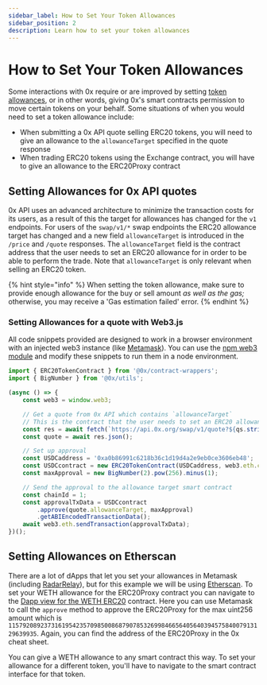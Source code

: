 ```yaml
---
sidebar_label: How to Set Your Token Allowances
sidebar_position: 2
description: Learn how to set your token allowances
---
```



# How to Set Your Token Allowances

Some interactions with 0x require or are improved by setting [token allowances](https://tokenallowance.io/), or in other words, giving 0x's smart contracts permission to move certain tokens on your behalf. Some situations of when you would need to set a token allowance include:&#x20;

* When submitting a 0x API quote selling ERC20 tokens, you will need to give an allowance to the `allowanceTarget` specified in the quote response
* When trading ERC20 tokens using the Exchange contract, you will have to give an allowance to the ERC20Proxy contract

## Setting Allowances for 0x API quotes

0x API uses an advanced architecture to minimize the transaction costs for its users, as a result of this the target for allowances has changed for the `v1` endpoints. For users of the `swap/v1/*` swap endpoints the ERC20 allowance target has changed and a new field `allowanceTarget` is introduced in the `/price` and `/quote` responses. The `allowanceTarget` field is the contract address that the user needs to set an ERC20 allowance for in order to be able to perform the trade. Note that `allowanceTarget` is only relevant when selling an ERC20 token.

{% hint style="info" %}
When setting the token allowance, make sure to provide enough allowance for the buy or sell amount _as well as the gas;_ otherwise, you may receive a 'Gas estimation failed' error.&#x20;
{% endhint %}

### Setting Allowances for a quote with Web3.js

All code snippets provided are designed to work in a browser environment with an injected web3 instance (like [Metamask](https://metamask.io/)). You can use the [npm web3 module](https://www.npmjs.com/package/web3) and modify these snippets to run them in a node environment.

```javascript
import { ERC20TokenContract } from '@0x/contract-wrappers';
import { BigNumber } from '@0x/utils';

(async () => {
    const web3 = window.web3;

    // Get a quote from 0x API which contains `allowanceTarget`
    // This is the contract that the user needs to set an ERC20 allowance for
    const res = await fetch(`https://api.0x.org/swap/v1/quote?${qs.stringify(params)}`);
    const quote = await res.json();

    // Set up approval
    const USDCaddress = '0xa0b86991c6218b36c1d19d4a2e9eb0ce3606eb48';
    const USDCcontract = new ERC20TokenContract(USDCaddress, web3.eth.currentProvider);
    const maxApproval = new BigNumber(2).pow(256).minus(1);

    // Send the approval to the allowance target smart contract
    const chainId = 1;
    const approvalTxData = USDCcontract
        .approve(quote.allowanceTarget, maxApproval)
        .getABIEncodedTransactionData();
    await web3.eth.sendTransaction(approvalTxData);
})();
```

## Setting Allowances on Etherscan

There are a lot of dApps that let you set your allowances in Metamask (including [RadarRelay](https://app.radarrelay.com/)), but for this example we will be using [Etherscan](http://etherscan.io/). To set your WETH allowance for the ERC20Proxy contract you can navigate to the [Dapp view for the WETH ERC20](https://etherscan.io/dapp/0xc02aaa39b223fe8d0a0e5c4f27ead9083c756cc2#writeContract) contract. Here you can use Metamask to call the `approve` method to approve the ERC20Proxy for the max uint256 amount which is `115792089237316195423570985008687907853269984665640564039457584007913129639935`. Again, you can find the address of the ERC20Proxy in the 0x cheat sheet.

You can give a WETH allowance to any smart contract this way. To set your allowance for a different token, you'll have to navigate to the smart contract interface for that token.